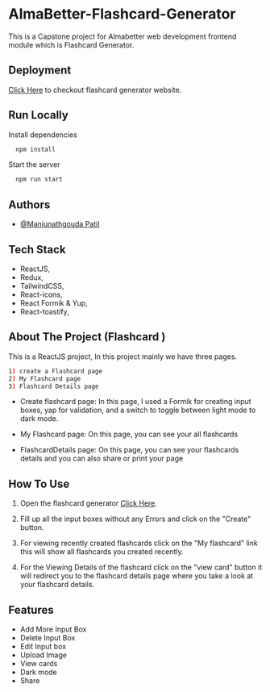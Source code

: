# AlmaBetter-Flashcard-Generator

This is a Capstone project for Almabetter web development frontend module which is Flashcard Generator.

## Deployment

[Click Here](https://alma-better-flashcard-generator.vercel.app/) to checkout flashcard generator website.

## Run Locally

Install dependencies

```bash
  npm install
```

Start the server

```bash
  npm run start
```

## Authors

- [@Manjunathgouda Patil](https://github.com/manjupatil28)

## Tech Stack
- ReactJS,
- Redux,
- TailwindCSS,
- React-icons,
- React Formik & Yup,
- React-toastify,


## About The Project (Flashcard )
This is a ReactJS project, In this project mainly we have three pages.
```bash
1) create a Flashcard page 
2) My Flashcard page 
3) Flashcard Details page
```
- Create flashcard page: In this page, I used a Formik for creating input boxes, yap for validation, and a switch to toggle between light mode to dark mode.

- My Flashcard page: On this page, you can see your all flashcards 

- FlashcardDetails page: On this page, you can see your flashcards details and you can also share or print your page 

## How To Use

1) Open the flashcard generator [Click Here](https://alma-better-flashcard-generator.vercel.app/).

2) Fill up all the input boxes without any Errors and click on the "Create" button.

3) For viewing recently created flashcards click on the "My flashcard" link this will show all flashcards you created recently.

4) For the Viewing Details of the flashcard click on the "view card" button it will redirect you to the flashcard details page where you take a look at your flashcard details.

## Features

- Add More Input Box
- Delete Input Box
- Edit Input box
- Upload Image
- View cards
- Dark mode
- Share

